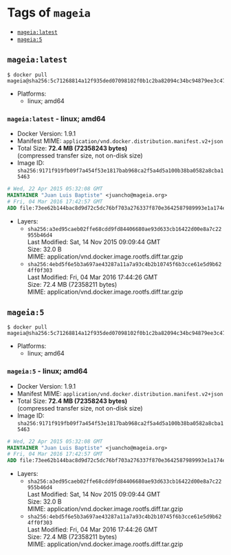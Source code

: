 <!-- THIS FILE IS GENERATED VIA './update-remote.sh' -->

# Tags of `mageia`

-	[`mageia:latest`](#mageialatest)
-	[`mageia:5`](#mageia5)

## `mageia:latest`

```console
$ docker pull mageia@sha256:5c71268814a12f935ded07098102f0b1c2ba82094c34bc94879ee3c4707c40c4
```

-	Platforms:
	-	linux; amd64

### `mageia:latest` - linux; amd64

-	Docker Version: 1.9.1
-	Manifest MIME: `application/vnd.docker.distribution.manifest.v2+json`
-	Total Size: **72.4 MB (72358243 bytes)**  
	(compressed transfer size, not on-disk size)
-	Image ID: `sha256:9171f919fb09f7a454f53e1817bab968ca2f5a4d5a100b38ba0582a8cba15463`

```dockerfile
# Wed, 22 Apr 2015 05:32:08 GMT
MAINTAINER "Juan Luis Baptiste" <juancho@mageia.org>
# Fri, 04 Mar 2016 17:42:57 GMT
ADD file:73ee62b144bac8d9d72c5dc76bf703a276337f870e3642587989993e1a174e52 in /
```

-	Layers:
	-	`sha256:a3ed95caeb02ffe68cdd9fd84406680ae93d633cb16422d00e8a7c22955b46d4`  
		Last Modified: Sat, 14 Nov 2015 09:09:44 GMT  
		Size: 32.0 B  
		MIME: application/vnd.docker.image.rootfs.diff.tar.gzip
	-	`sha256:4ebd5f6e5b3a697ae43287a11a7a93c4b2b10745f6b3cce61e5d9b624ff0f303`  
		Last Modified: Fri, 04 Mar 2016 17:44:26 GMT  
		Size: 72.4 MB (72358211 bytes)  
		MIME: application/vnd.docker.image.rootfs.diff.tar.gzip

## `mageia:5`

```console
$ docker pull mageia@sha256:5c71268814a12f935ded07098102f0b1c2ba82094c34bc94879ee3c4707c40c4
```

-	Platforms:
	-	linux; amd64

### `mageia:5` - linux; amd64

-	Docker Version: 1.9.1
-	Manifest MIME: `application/vnd.docker.distribution.manifest.v2+json`
-	Total Size: **72.4 MB (72358243 bytes)**  
	(compressed transfer size, not on-disk size)
-	Image ID: `sha256:9171f919fb09f7a454f53e1817bab968ca2f5a4d5a100b38ba0582a8cba15463`

```dockerfile
# Wed, 22 Apr 2015 05:32:08 GMT
MAINTAINER "Juan Luis Baptiste" <juancho@mageia.org>
# Fri, 04 Mar 2016 17:42:57 GMT
ADD file:73ee62b144bac8d9d72c5dc76bf703a276337f870e3642587989993e1a174e52 in /
```

-	Layers:
	-	`sha256:a3ed95caeb02ffe68cdd9fd84406680ae93d633cb16422d00e8a7c22955b46d4`  
		Last Modified: Sat, 14 Nov 2015 09:09:44 GMT  
		Size: 32.0 B  
		MIME: application/vnd.docker.image.rootfs.diff.tar.gzip
	-	`sha256:4ebd5f6e5b3a697ae43287a11a7a93c4b2b10745f6b3cce61e5d9b624ff0f303`  
		Last Modified: Fri, 04 Mar 2016 17:44:26 GMT  
		Size: 72.4 MB (72358211 bytes)  
		MIME: application/vnd.docker.image.rootfs.diff.tar.gzip
